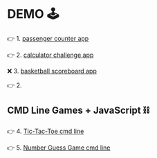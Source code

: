 # DEMO 🕹️

👉 1.  [passenger counter app](https://passenger-count-amrhnshh.netlify.app)

👉 2.  [calculator challenge app](https://calculator-challenge-amrhnshh.netlify.app/)

❌ 3.  [basketball scoreboard app](https://basketball-scoreboard-amrhnshh.netlify.app)

👉 2.  []()

## CMD Line Games + JavaScript ⛓️

👉 4.  [Tic-Tac-Toe cmd line](https://github.com/amirahnasihah/javascript-miniprojects/tree/main/04-tic-tac-toe)

👉 5.  [Number Guess Game cmd line](https://github.com/amirahnasihah/javascript-miniprojects/tree/main/05-guessing-game)

